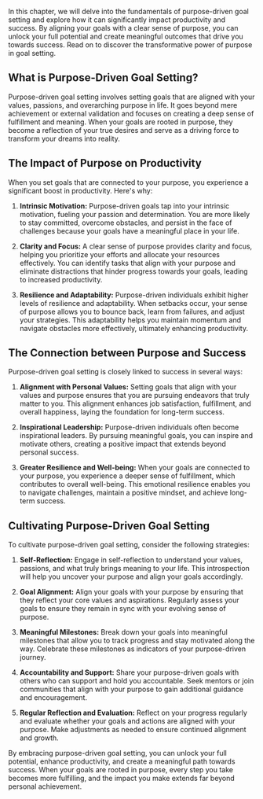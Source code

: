 
In this chapter, we will delve into the fundamentals of purpose-driven goal setting and explore how it can significantly impact productivity and success. By aligning your goals with a clear sense of purpose, you can unlock your full potential and create meaningful outcomes that drive you towards success. Read on to discover the transformative power of purpose in goal setting.

**What is Purpose-Driven Goal Setting?**
----------------------------------------

Purpose-driven goal setting involves setting goals that are aligned with your values, passions, and overarching purpose in life. It goes beyond mere achievement or external validation and focuses on creating a deep sense of fulfillment and meaning. When your goals are rooted in purpose, they become a reflection of your true desires and serve as a driving force to transform your dreams into reality.

**The Impact of Purpose on Productivity**
-----------------------------------------

When you set goals that are connected to your purpose, you experience a significant boost in productivity. Here's why:

1. **Intrinsic Motivation:** Purpose-driven goals tap into your intrinsic motivation, fueling your passion and determination. You are more likely to stay committed, overcome obstacles, and persist in the face of challenges because your goals have a meaningful place in your life.

2. **Clarity and Focus:** A clear sense of purpose provides clarity and focus, helping you prioritize your efforts and allocate your resources effectively. You can identify tasks that align with your purpose and eliminate distractions that hinder progress towards your goals, leading to increased productivity.

3. **Resilience and Adaptability:** Purpose-driven individuals exhibit higher levels of resilience and adaptability. When setbacks occur, your sense of purpose allows you to bounce back, learn from failures, and adjust your strategies. This adaptability helps you maintain momentum and navigate obstacles more effectively, ultimately enhancing productivity.

**The Connection between Purpose and Success**
----------------------------------------------

Purpose-driven goal setting is closely linked to success in several ways:

1. **Alignment with Personal Values:** Setting goals that align with your values and purpose ensures that you are pursuing endeavors that truly matter to you. This alignment enhances job satisfaction, fulfillment, and overall happiness, laying the foundation for long-term success.

2. **Inspirational Leadership:** Purpose-driven individuals often become inspirational leaders. By pursuing meaningful goals, you can inspire and motivate others, creating a positive impact that extends beyond personal success.

3. **Greater Resilience and Well-being:** When your goals are connected to your purpose, you experience a deeper sense of fulfillment, which contributes to overall well-being. This emotional resilience enables you to navigate challenges, maintain a positive mindset, and achieve long-term success.

**Cultivating Purpose-Driven Goal Setting**
-------------------------------------------

To cultivate purpose-driven goal setting, consider the following strategies:

1. **Self-Reflection:** Engage in self-reflection to understand your values, passions, and what truly brings meaning to your life. This introspection will help you uncover your purpose and align your goals accordingly.

2. **Goal Alignment:** Align your goals with your purpose by ensuring that they reflect your core values and aspirations. Regularly assess your goals to ensure they remain in sync with your evolving sense of purpose.

3. **Meaningful Milestones:** Break down your goals into meaningful milestones that allow you to track progress and stay motivated along the way. Celebrate these milestones as indicators of your purpose-driven journey.

4. **Accountability and Support:** Share your purpose-driven goals with others who can support and hold you accountable. Seek mentors or join communities that align with your purpose to gain additional guidance and encouragement.

5. **Regular Reflection and Evaluation:** Reflect on your progress regularly and evaluate whether your goals and actions are aligned with your purpose. Make adjustments as needed to ensure continued alignment and growth.

By embracing purpose-driven goal setting, you can unlock your full potential, enhance productivity, and create a meaningful path towards success. When your goals are rooted in purpose, every step you take becomes more fulfilling, and the impact you make extends far beyond personal achievement.
